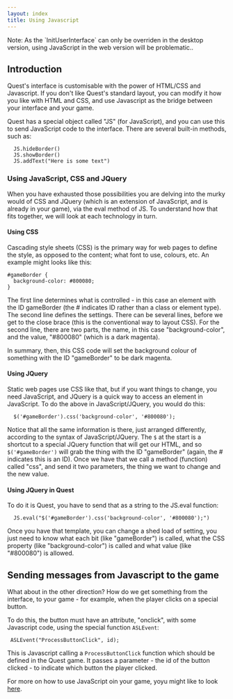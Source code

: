 ```yaml
---
layout: index
title: Using Javascript
---
```


<div class="alert alert-info">
Note: As the `InitUserInterface` can only be overriden in the desktop version, using JavaScript in the web version will be problematic..

</div>

Introduction
------------

Quest's interface is customisable with the power of HTML/CSS and Javascript. If you don't like Quest's standard layout, you can modify it how you like with HTML and CSS, and use Javascript as the bridge between your interface and your game.

Quest has a special object called "JS" (for JavaScript), and you can use this to send JavaScript code to the interface. There are several built-in methods, such as:
```
  JS.hideBorder()
  JS.showBorder()
  JS.addText("Here is some text")
```

### Using JavaScript, CSS and JQuery

When you have exhausted those possibilities you are delving into the murky would of CSS and JQuery (which is an extension of JavaScript, and is already in your game), via the eval method of JS. To understand how that fits together, we will look at each technology in turn.


#### Using CSS

Cascading style sheets (CSS) is the primary way for web pages to define the style, as opposed to the content; what font to use, colours, etc. An example might looks like this:
```
#gameBorder {
  background-color: #800080;
}
```

The first line determines what is controlled - in this case an element with the ID gameBorder (the # indicates ID rather than a class or element type). The second line defines the settings. There can be several lines, before we get to the close brace (this is the conventional way to layout CSS). For the second line, there are two parts, the name, in this case "background-color", and the value, "#800080" (which is a dark magenta).

In summary, then, this CSS code will set the background colour of something with the ID "gameBorder" to be dark magenta.


#### Using JQuery

Static web pages use CSS like that, but if you want things to change, you need JavaScript, and JQuery is a quick way to access an element in JavaScript. To do the above in JavaScript/JQuery, you would do this:
```
  $('#gameBorder').css('background-color', '#800080');
```
Notice that all the same information is there, just arranged differently, according to the syntax of JavaScript/JQuery. The `$` at the start is a shortcut to a special JQuery function that will get our HTML, and so `$('#gameBorder')` will grab the thing with the ID "gameBorder" (again, the # indicates this is an ID). Once we have that we call a method (function) called "css", and send it two parameters, the thing we want to change and the new value.

#### Using JQuery in Quest

To do it is Quest, you have to send that as a string to the JS.eval function:
```
  JS.eval("$('#gameBorder').css('background-color', '#800080');")
```
Once you have that template, you can change a shed load of setting, you just need to know what each bit (like "gameBorder") is called, what the CSS property (like "background-color") is called and what value (like "#800080") is allowed. 


Sending messages from Javascript to the game
--------------------------------------------

What about in the other direction? How do we get something from the interface, to your game - for example, when the player clicks on a special button.

To do this, the button must have an attribute, "onclick", with some Javascript code, using the special function `ASLEvent`:

     ASLEvent("ProcessButtonClick", id);

This is Javascript calling a `ProcessButtonClick` function which should be defined in the Quest game. It passes a parameter - the id of the button clicked - to indicate which button the player clicked.

For more on how to use JavaScript oin your game, yoyu might like to look [here](https://github.com/ThePix/quest/wiki#ui).
